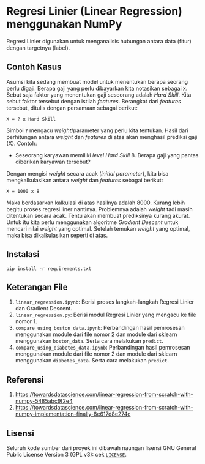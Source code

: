 # Regresi Linier (Linear Regression) menggunakan NumPy

Regresi Linier digunakan untuk menganalisis hubungan antara data (fitur) dengan 
targetnya (label).

## Contoh Kasus

Asumsi kita sedang membuat model untuk menentukan berapa seorang perlu digaji.
Berapa gaji yang perlu dibayarkan kita notasikan sebagai `X`. Sebut saja faktor yang menentukan
gaji seseorang adalah *Hard Skill*. Kita sebut faktor tersebut dengan istilah *features*. 
Berangkat dari *features* tersebut, ditulis dengan persamaan sebagai berikut:

`X = ? x Hard Skill`

Simbol `?` mengacu *weight*/parameter yang perlu kita tentukan. Hasil dari perhitungan 
antara *weight* dan *features* di atas akan menghasil prediksi gaji (X). Contoh:

- Seseorang karyawan memiliki *level Hard Skill* 8. 
  Berapa gaji yang pantas diberikan karyawan tersebut?
  
Dengan mengisi *weight* secara acak (*initial parameter*), kita bisa mengkalkulasikan 
antara *weight* dan *features* sebagai berikut:

`X = 1000 x 8`

Maka berdasarkan kalkulasi di atas hasilnya adalah 8000. Kurang lebih begitu proses 
regresi liner nantinya. Problemnya adalah *weight* tadi masih ditentukan secara acak.
Tentu akan membuat prediksinya kurang akurat. Untuk itu kita perlu menggunakan algoritme
*Gradient Descent* untuk mencari nilai *weight* yang optimal. Setelah temukan 
*weight* yang optimal, maka bisa dikalkulasikan seperti di atas.

## Instalasi
`pip install -r requirements.txt`

## Keterangan File
1. `linear_regression.ipynb`: Berisi proses langkah-langkah Regresi Linier dan Gradient Descent.
2. `linear_regression.py`: Berisi modul Regresi Linier yang mengacu ke file nomor 1.
3. `compare_using_boston_data.ipynb`: Perbandingan hasil pemrosesan menggunakan module dari file nomor 2 dan module dari 
   sklearn menggunakan `boston_data`. Serta cara melakukan `predict`.
4. `compare_using_diabetes_data.ipynb`: Perbandingan hasil pemrosesan menggunakan module dari file nomor 2 dan module dari 
   sklearn menggunakan `diabetes_data`. Serta cara melakukan `predict`.
   
## Referensi
1. https://towardsdatascience.com/linear-regression-from-scratch-with-numpy-5485abc9f2e4
2. https://towardsdatascience.com/linear-regression-from-scratch-with-numpy-implementation-finally-8e617d8e274c

## Lisensi
Seluruh kode sumber dari proyek ini dibawah naungan lisensi GNU General Public License Version 3 (GPL v3): cek [`LICENSE`](./LICENSE).